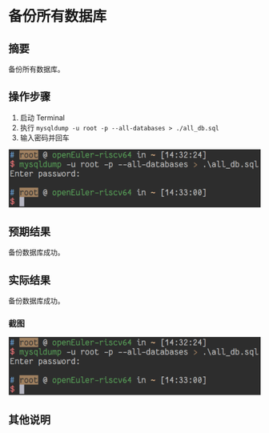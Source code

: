 # 备份所有数据库

## 摘要

备份所有数据库。

## 操作步骤

1. 启动 Terminal
2. 执行 `mysqldump -u root -p --all-databases > ./all_db.sql`
3. 输入密码并回车

![备份所有数据库](./img/备份所有数据库.png)

## 预期结果

备份数据库成功。

## 实际结果

备份数据库成功。

### 截图

![备份所有数据库](./img/备份所有数据库.png)

## 其他说明

